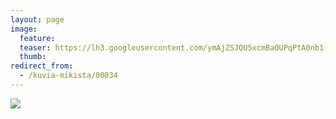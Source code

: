```yaml
---
layout: page
image:
  feature:
  teaser: https://lh3.googleusercontent.com/ymAjZSJQU5xcmBaOUPqPtA0nb1-R_a3KZ5lPeFW9Xes=w245
  thumb:
redirect_from:
  - /kuvia-mikista/00034
---
```


[![](https://dl.dropboxusercontent.com/sh/ea1wtnz7z734o12/AAALb8zkBLvnJtoexUQpHBcea/mikin-kuvat/3/DSC13827-800px.jpg)](https://dl.dropboxusercontent.com/sh/ea1wtnz7z734o12/AAAzr_kbr-2bfWpdS4bMN6qha/mikin-kuvat/3/DSC13827.jpg)

